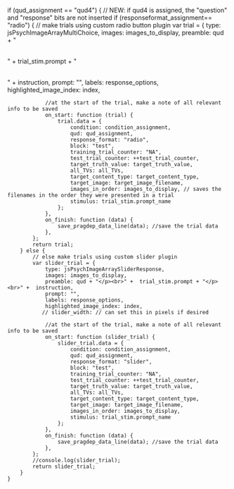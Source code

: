  if (qud_assignment == "qud4") { 
    // NEW: if qud4 is assigned, the "question" and "response" bits are not inserted
        if (responseformat_assignment== "radio") {
            // make trials using custom radio button plugin
            var trial = {
                type: jsPsychImageArrayMultiChoice,
                images: images_to_display, 
                preamble: qud + "</p><br>" +  trial_stim.prompt + "</p><br>" +  instruction, 
                prompt: "",
                labels: response_options,
                highlighted_image_index: index,
    
                //at the start of the trial, make a note of all relevant info to be saved
                on_start: function (trial) {
                    trial.data = {
                        condition: condition_assignment,
                        qud: qud_assignment, 
                        response_format: "radio",
                        block: "test",
                        training_trial_counter: "NA",
                        test_trial_counter: ++test_trial_counter, 
                        target_truth_value: target_truth_value, 
                        all_TVs: all_TVs,
                        target_content_type: target_content_type,
                        target_image: target_image_filename,
                        images_in_order: images_to_display, // saves the filenames in the order they were presented in a trial
                        stimulus: trial_stim.prompt_name
                    };
                },
                on_finish: function (data) {
                    save_pragdep_data_line(data); //save the trial data
                },
            };
            return trial;
        } else { 
            // else make trials using custom slider plugin
            var slider_trial = {
                type: jsPsychImageArraySliderResponse,
                images: images_to_display,
                preamble: qud + "</p><br>" +  trial_stim.prompt + "</p><br>" +  instruction, 
                prompt: "",
                labels: response_options,
                highlighted_image_index: index,
               // slider_width: // can set this in pixels if desired
    
                //at the start of the trial, make a note of all relevant info to be saved
                on_start: function (slider_trial) {
                    slider_trial.data = {
                        condition: condition_assignment,
                        qud: qud_assignment,
                        response_format: "slider",
                        block: "test",
                        training_trial_counter: "NA",
                        test_trial_counter: ++test_trial_counter, 
                        target_truth_value: target_truth_value, 
                        all_TVs: all_TVs,
                        target_content_type: target_content_type,
                        target_image: target_image_filename,
                        images_in_order: images_to_display, 
                        stimulus: trial_stim.prompt_name
                    };
                },
                on_finish: function (data) {
                    save_pragdep_data_line(data); //save the trial data
                },
            };
            //console.log(slider_trial);
            return slider_trial;
        }     
    }